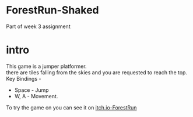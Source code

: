 # ForestRun-Shaked
Part of week 3 assignment

# intro 
This game is a jumper platformer. </br>
there are tiles falling from the skies and you are requested to reach the top. </br>
Key Bindings - 
* Space - Jump
* W, A - Movement.


To try the game on you can see it on [itch.io-ForestRun](https://shaggyx98.itch.io/forestrun)
